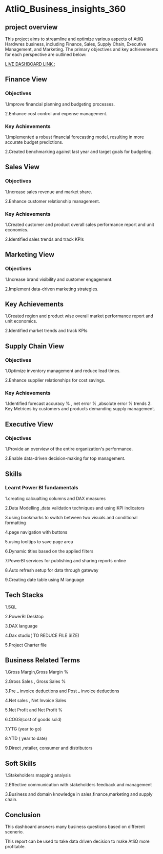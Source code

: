 # AtliQ_Business_insights_360

## project overview

This project aims to streamline and optimize various aspects of AtliQ Hardwres business, including Finance, Sales, Supply Chain, Executive Management, and Marketing. The primary objectives and key achievements for each perspective are outlined below:

[LIVE DASHBOARD LINK :](https://app.powerbi.com/view?r=eyJrIjoiMjk0MzU4NTMtOTNkYi00YTJhLWEwMjYtZTIxODVjNzQ3MGVmIiwidCI6ImM2ZTU0OWIzLTVmNDUtNDAzMi1hYWU5LWQ0MjQ0ZGM1YjJjNCJ9)

## Finance View

### Objectives

1.Improve financial planning and budgeting processes.

2.Enhance cost control and expense management.

### Key Achievements

1.Implemented a robust financial forecasting model, resulting in more accurate budget predictions.

2.Created benchmarking against last year and target goals for budgeting.

## Sales View

### Objectives

1.Increase sales revenue and market share.

2.Enhance customer relationship management.

### Key Achievements

1.Created customer and product overall sales performance report and unit economics.

2.Identified sales trends and track KPIs

## Marketing View

### Objectives

1.Increase brand visibility and customer engagement.

2.Implement data-driven marketing strategies.

## Key Achievements

1.Created region and product wise overall market performance report and unit economics.

2.Identified market trends and track KPIs

## Supply Chain View

### Objectives

1.Optimize inventory management and reduce lead times.

2.Enhance supplier relationships for cost savings.

### Key Achievements

1.Identified forecast accuracy % , net error % ,absolute error % trends 2. Key Metrices by customers and products demanding supply management.

## Executive View

### Objectives

1.Provide an overview of the entire organization's performance.

2.Enable data-driven decision-making for top management.

## Skills

### Learnt Power BI fundamentals

1.creating calcualting columns and DAX measures
   
2.Data Modelling ,data validation techniques and using KPI indicators

3.using bookmarks to switch between two visuals and conditional formatting

4.page navigation with buttons

5.using tooltips to save page area

6.Dynamic titles based on the applied filters

7.PowerBI services for publishing and sharing reports online

8.Auto refresh setup for data through gateway

9.Creating date table using M language

## Tech Stacks

1.SQL

2.PowerBI Desktop

3.DAX language

4.Dax studio( TO REDUCE FILE SIZE)

5.Project Charter file

## Business Related Terms

1.Gross Margin,Gross Margin %

2.Gross Sales , Gross Sales %

3.Pre _ invoice deductions and Post _ invoice deductions

4.Net sales , Net Invoice Sales

5.Net Profit and Net Profit %

6.COGS(cost of goods sold)

7.YTG (year to go)

8.YTD ( year to date)

9.Direct ,retailer, consumer and distributors

## Soft Skills

1.Stakeholders mapping analysis

2.Effective communication with stakeholders feedback and management

3.Business and domain knowledge in sales,finance,marketing and supply chain.

## Conclusion

This dashboard answers many business questions based on different scenerio.

This report can be used to take data driven decision to make AtliQ more profitable.
